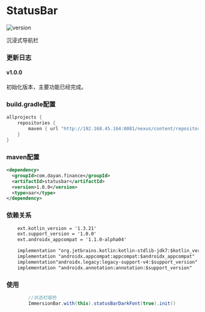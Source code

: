 # StatusBar
![version](https://img.shields.io/badge/version-1.0.0-brightgreen.svg)

沉浸式导航栏

### 更新日志
#### v1.0.0
初始化版本，主要功能已经完成。

### build.gradle配置
```java
allprojects {
    repositories {
        maven { url "http://192.168.45.164:8081/nexus/content/repositories/dayan_android_lib" } 
    }
}
```
### maven配置
```xml
<dependency>
  <groupId>com.dayan.finance</groupId>
  <artifactId>statusbar</artifactId>
  <version>1.0.0</version>
  <type>aar</type>
</dependency>
```
### 依赖关系
```xml
    ext.kotlin_version = '1.3.21'
    ext.support_version = '1.0.0'
    ext.androidx_appcompat = '1.1.0-alpha04'

    implementation "org.jetbrains.kotlin:kotlin-stdlib-jdk7:$kotlin_version"
    implementation "androidx.appcompat:appcompat:$androidx_appcompat"
    implementation"androidx.legacy:legacy-support-v4:$support_version"
    implementation "androidx.annotation:annotation:$support_version"
```
### 使用
```java
        //状态栏暗色
        ImmersionBar.with(this).statusBarDarkFont(true).init()
```


